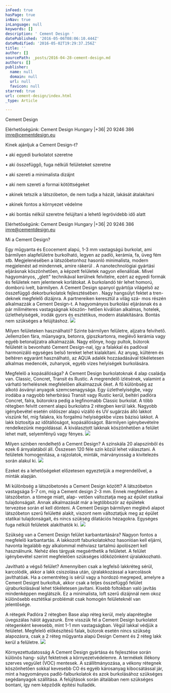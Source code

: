 ```yaml
---
inFeed: true
hasPage: true
inNav: true
inLanguage: null
keywords: []
description: ' Cement Design '
datePublished: '2016-05-06T08:06:10.444Z'
dateModified: '2016-05-02T19:29:37.256Z'
title: ''
author: []
sourcePath: _posts/2016-04-28-cement-design.md
authors: []
publisher:
  name: null
  domain: null
  url: null
  favicon: null
starred: true
url: cement-design/index.html
_type: Article

---
```

Cement Design 

Elérhetőségünk: Cement Design Hungary |+36| 20 9246 386 imre@cementdesign.eu 

Kinek ajánljuk a Cement Design-t? 

• aki egyedi burkolatot szeretne 

• aki összefüggő, fuga nélküli felületeket szeretne 

• aki szereti a minimalista dizájnt 

• aki nem szereti a formai kötöttségeket 

• akinek tetszik a látszóbeton, de nem tudja a házát, lakását átalakítani 

• akinek fontos a környezet védelme 

• aki bontás nélkül szeretne felújítani a lehető legrövidebb idő alatt

Elérhetőségünk: Cement Design Hungary |+36| 20 9246 386 imre@cementdesign.eu 

Mi a Cement Design? 

Egy műgyanta és Ecocement alapú, 1-3 mm vastagságú burkolat, ami bármilyen alapfelületre burkolható, legyen az padló, kerámia, fa, üveg fém stb. Megjelenésében a látszóbetonhoz hasonló minimalista, modern megjelenést ad mindennek, amire rákerül . A nanotechnológiai gyártási eljárásnak köszönhetően, a képzett felületek nagyon ellenállóak. Mivel hagyományos, „glett" technikával kerülnek felvitelre, ezért az egyedi formák és felületek nem jelentenek korlátokat. A burkolandó tér lehet homorú, domború ívelt, bármilyen. A Cement Design spanyol gyártója világelső az összefüggő dekorburkolatok fejlesztésében . Nagy hangsúlyt fektet a tren- deknek megfelelő dizájnra. A partnereiken keresztül a világ szá- mos részén alkalmazzák a Cement Design-t. A hagyományos burkolási eljárásnak és a pár miliméteres vastagságnak köszön- hetően kiválóan alkalmas, hotelek, üzlethelyiségek, irodák gyors és esztétikus, modern átalakítására. Bontás nem szükséges a felújításhoz. ![](https://s3-us-west-2.amazonaws.com/the-grid-img/p/5f05ffc190e0468735b46d9ba7316ec78e074dd2.png)

Milyen felületeken használható? Szinte bármilyen felületre, aljzatra felvihető. Jellemzően fára, műanyagra, betonra, gipszkartonra, meglévő kerámia vagy egyéb betonaljzatra alkalmazzák. Nagy előnye, hogy pultok, bútorok felületét is bevonható Cement Design-nal, így a falakkal és padlóval harmonizáló egységes belső tereket lehet kialakítani. Az anyag, kültéren és beltéren egyaránt használható, az AQUA adalék hozzáadásával tökéletesen alkalmas medencék, zuhanyok, egyéb vizes helyiségek burkolására. 

Megfelelő a kopásállósága? A Cement Design burkolatoknak 4 alap családja van. Classic, Concret, Transit és Rustic. A megrendelő ízlésének, valamint a várható terhelésnek megfelelően alkalmazzuk őket. A fő különbség az alkotó ásványi anyagok szemcsenagysága. Egy üzlethelyiségbe, vagy irodába a nagyobb teherbírású Transit vagy Rustic kerül, beltéri padlóra Concret, falra, bútorokra pedig a legfinomabb Classic burkolat. A több rétegben felvitt cement alapú burkolatra 2 rétegben kerül lakk. Nagyobb igénybevétel esetén oldószer alapú vízálló és UV sugárzás álló lakkot viszünk fel, míg falakra, kis forgalmú helyiségekbe vizes bázisú lakkot. A lakk biztosítja az időtállóságot, kopásállóságot. Bármilyen igénybevételre rendelkezünk megoldással. A kiválasztott lakknak köszönhetően a felület lehet matt, selyemfényű vagy fényes. ![](https://the-grid-user-content.s3-us-west-2.amazonaws.com/1c409eac-aff0-4063-9984-b0bcf5255bb5.png)

Milyen színben rendelhető a Cement Design? A színskála 20 alapszínből és ezek 6 árnyalatából áll. Ősszesen 120 féle szín közül lehet választani. A felületek homogenitása, a rajzolatok, minták, márványosság a kivitelezés során alakul ki. ![](https://s3-us-west-2.amazonaws.com/the-grid-img/p/1cbbb3b992ffd77c49564a38c05c2e3627963b02.png)

Ezeket és a lehetőségeket előzetesen egyeztetjük a megrendelővel, a minták alapján. 

Mi különbség a látszóbetonés a Cement Design között? A látszóbeton vastagsága 5-7 cm, míg a Cement design 2-3 mm. Ennek megfelelően a látszóbeton. a tömege miatt, alap- vetően változtatja meg az épület statikai tulajdonságait. Annak alkalmazását már a legtöbbször az épületek tervezése során el kell dönteni. A Cement Design bármilyen meglévő alapot látszóbeton szerű felületté alakít, viszont nem változtatjuk meg az épület statikai tulajdonságait, és nincs szükség dilatációs hézagokra. Egységes fuga nélküli felületek alakíthatók ki. ![](https://the-grid-user-content.s3-us-west-2.amazonaws.com/0db9721a-1a36-4301-b561-cdb8073c00f9.png)

Szükség van a Cement Design felület karbantartására? Nagyon fontos a megfelelő karbantartás. A lakkozott faburkolatokhoz hasonlóan kell eljárni, havonta legalább egy alkalommal méhviasz tartalmú ápolószert kell használnunk. Nehéz éles tárgyak megsérthetik a felületet. A felület igénybevétel szerint megfelelően szükséges időközönként újralakkozható. 

Javítható a végső felület? Amennyiben csak a legfelső lakkréteg sérül, karcolódik, akkor a lakk csiszolása után, újralakkozással a karcolások javíthatóak. Ha a cementréteg is sérül vagy a hordozó megreped, amelyre a Cement Designt burkoltuk, akkor csak a teljes összefüggő felület újraburkolásával lehet tökéletesen javítani. Kisebb foltokban való javítás mindenképpen meglátszik. Ez a minimalista, loft szerű dizájnnál nem okoz különösebb esztétikai problémát csak homogén felületeknél van jelentősége. 

A rétegek Padlóra 2 rétegben Base alap réteg kerül, mely alaprétegbe üvegszálas hálót ágyazunk. Erre visszük fel a Cement Design burkolatot rétegenként kevesebb, mint 1-1 mm vastagságban. Végül lakkal védjük a felületet. Megfelelő előkészítésű falak, bútorok esetén nincs szükség alapozásra, csak a 2 réteg műgyanta alapú Design Cement és 2 réteg lakk kerül a felületre. ![](https://the-grid-user-content.s3-us-west-2.amazonaws.com/7fd596f0-7bfc-4ab1-901f-9fba050a74a6.jpg)

Környezettudatosság A Cement Design gyártása és fejlesztése során különös hang- súlyt fektetnek a környezetvédelemre. A termékek illékony szerves vegyület (VOC) mentesek. A szállítmányozása, a vékony rétegnek köszönhetően sokkal kevesebb CO és egyéb károsanyag kibocsátással jár, mint a hagyományos padló-falburkolatok és azok burkolásához szükséges segédanyagok szállítása. A felújítások során általában nem szükséges bontani, így nem képződik építési hulladék.